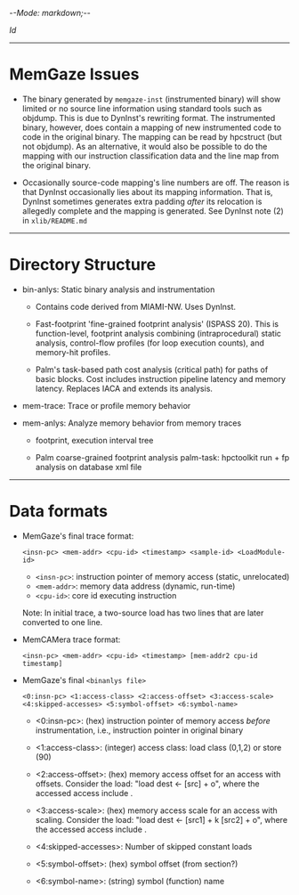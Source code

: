 -*-Mode: markdown;-*-

$Id$

-----------------------------------------------------------------------------
MemGaze Issues
=============================================================================

* The binary generated by `memgaze-inst` (instrumented binary) will
  show limited or no source line information using standard tools such
  as objdump. This is due to DynInst's rewriting format.  The
  instrumented binary, however, does contain a mapping of new
  instrumented code to code in the original binary.  The mapping can
  be read by hpcstruct (but not objdump).  As an alternative, it would
  also be possible to do the mapping with our instruction
  classification data and the line map from the original binary.

* Occasionally source-code mapping's line numbers are off. The reason
  is that DynInst occasionally lies about its mapping
  information. That is, DynInst sometimes generates extra padding
  _after_ its relocation is allegedly complete and the mapping is
  generated. See DynInst note (2) in `xlib/README.md`


-----------------------------------------------------------------------------
Directory Structure
=============================================================================

* bin-anlys: Static binary analysis and instrumentation

  - Contains code derived from MIAMI-NW. Uses DynInst.

  - Fast-footprint 'fine-grained footprint analysis' (ISPASS 20). This
    is function-level, footprint analysis combining (intraprocedural)
    static analysis, control-flow profiles (for loop execution
    counts), and memory-hit profiles.
  
  - Palm's task-based path cost analysis (critical path) for paths of
    basic blocks. Cost includes instruction pipeline latency and
    memory latency. Replaces IACA and extends its analysis.


* mem-trace: Trace or profile memory behavior

* mem-anlys: Analyze memory behavior from memory traces

  - footprint, execution interval tree

  - Palm coarse-grained footprint analysis
    palm-task: hpctoolkit run + fp analysis on database xml file


-----------------------------------------------------------------------------
Data formats
=============================================================================

* MemGaze's final trace format:

  `<insn-pc> <mem-addr> <cpu-id> <timestamp> <sample-id> <LoadModule-id>`

  - `<insn-pc>`:  instruction pointer of memory access (static, unrelocated)
  - `<mem-addr>`: memory data address (dynamic, run-time)
  - `<cpu-id>`:   core id executing instruction

  Note: In initial trace, a two-source load has two lines that are later converted to one line.


* MemCAMera trace format:

  `<insn-pc> <mem-addr> <cpu-id> <timestamp> [mem-addr2 cpu-id timestamp]`


* MemGaze's final `<binanlys file>`

  `<0:insn-pc> <1:access-class> <2:access-offset> <3:access-scale>`
  `<4:skipped-accesses> <5:symbol-offset> <6:symbol-name>`

  - <0:insn-pc>: (hex) instruction pointer of memory access *before* instrumentation, i.e., instruction pointer in original binary
  
  - <1:access-class>: (integer) access class: load class (0,1,2) or store (90)
 
  - <2:access-offset>: (hex) memory access offset <o> for an access with offsets. Consider the load: "load dest <- [src] + o", where the accessed access include <o>.
  
  - <3:access-scale>: (hex) memory access scale <k> for an access with scaling. Consider the load: "load dest <- [src1] + k [src2] + o", where the accessed access include <k>.

  - <4:skipped-accesses>: Number of skipped constant loads

  - <5:symbol-offset>: (hex) symbol offset (from section?)

  - <6:symbol-name>: (string) symbol (function) name
